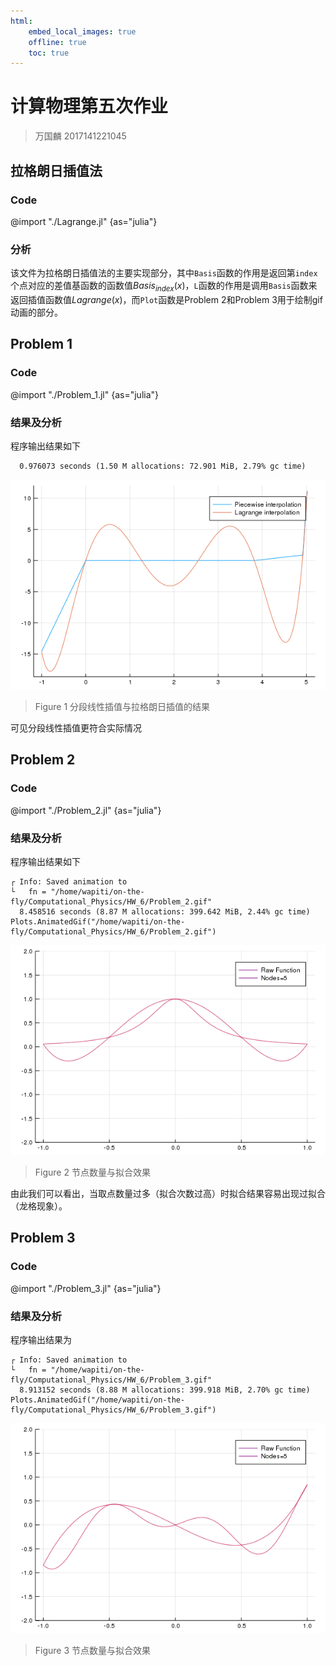 ```yaml
---
html:
    embed_local_images: true
    offline: true
    toc: true
---
```

# 计算物理第五次作业

> 万国麟
> 2017141221045

## 拉格朗日插值法
### Code
@import "./Lagrange.jl" {as="julia"}
### 分析
该文件为拉格朗日插值法的主要实现部分，其中`Basis`函数的作用是返回第`index`个点对应的差值基函数的函数值$Basis_{index}(x)$，`L`函数的作用是调用`Basis`函数来返回插值函数值$Lagrange(x)$，而`Plot`函数是Problem 2和Problem 3用于绘制gif动画的部分。
## Problem 1
### Code
@import "./Problem_1.jl" {as="julia"}
### 结果及分析
程序输出结果如下
```
  0.976073 seconds (1.50 M allocations: 72.901 MiB, 2.79% gc time)
```
![Problem_1](Problem_1.png)
>Figure 1 分段线性插值与拉格朗日插值的结果

可见分段线性插值更符合实际情况
## Problem 2
### Code
@import "./Problem_2.jl" {as="julia"}
### 结果及分析
程序输出结果如下
```
┌ Info: Saved animation to 
└   fn = "/home/wapiti/on-the-fly/Computational_Physics/HW_6/Problem_2.gif"
  8.458516 seconds (8.87 M allocations: 399.642 MiB, 2.44% gc time)
Plots.AnimatedGif("/home/wapiti/on-the-fly/Computational_Physics/HW_6/Problem_2.gif")
```
![Problem_2](Problem_2.gif)
>Figure 2 节点数量与拟合效果

由此我们可以看出，当取点数量过多（拟合次数过高）时拟合结果容易出现过拟合（龙格现象）。
## Problem 3
### Code
@import "./Problem_3.jl" {as="julia"}
### 结果及分析
程序输出结果为
```
┌ Info: Saved animation to 
└   fn = "/home/wapiti/on-the-fly/Computational_Physics/HW_6/Problem_3.gif"
  8.913152 seconds (8.88 M allocations: 399.918 MiB, 2.70% gc time)
Plots.AnimatedGif("/home/wapiti/on-the-fly/Computational_Physics/HW_6/Problem_3.gif")
```
![Problem_3](Problem_3.gif)
>Figure 3 节点数量与拟合效果